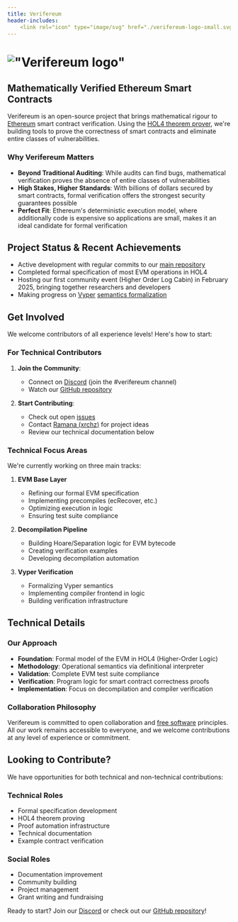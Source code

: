 ```yaml
---
title: Verifereum
header-includes:
    <link rel="icon" type="image/svg" href="./verifereum-logo-small.svg">
---
```


# !["Verifereum logo"](verifereum-logo-big.svg "Verifereum")

## Mathematically Verified Ethereum Smart Contracts

Verifereum is an open-source project that brings mathematical rigour to [Ethereum](https://ethereum.org) smart contract verification.
Using the [HOL4 theorem prover](https://hol-theorem-prover.org), we're building tools to prove the correctness of smart contracts and eliminate entire classes of vulnerabilities.

### Why Verifereum Matters

- **Beyond Traditional Auditing**: While audits can find bugs, mathematical verification proves the absence of entire classes of vulnerabilities
- **High Stakes, Higher Standards**: With billions of dollars secured by smart contracts, formal verification offers the strongest security guarantees possible
- **Perfect Fit**: Ethereum's deterministic execution model, where additionally code is expensive so applications are small, makes it an ideal candidate for formal verification

## Project Status & Recent Achievements

- Active development with regular commits to our [main repository](https://github.com/verifereum/verifereum)
- Completed formal specification of most EVM operations in HOL4
- Hosting our first community event (Higher Order Log Cabin) in February 2025, bringing together researchers and developers
- Making progress on [Vyper](https://vyperlang.org) [semantics formalization](https://github.com/xrchz/vyper-hol)

## Get Involved

We welcome contributors of all experience levels! Here's how to start:

### For Technical Contributors

1. **Join the Community**:
   - Connect on [Discord](https://discord.gg/a8UUs6Ce6m) (join the #verifereum channel)
   - Watch our [GitHub repository](https://github.com/verifereum/verifereum)

2. **Start Contributing**:
   - Check out open [issues](https://github.com/verifereum/verifereum/issues)
   - Contact [Ramana (xrchz)](https://github.com/xrchz) for project ideas
   - Review our technical documentation below

### Technical Focus Areas

We're currently working on three main tracks:

1. **EVM Base Layer**
   - Refining our formal EVM specification
   - Implementing precompiles (ecRecover, etc.)
   - Optimizing execution in logic
   - Ensuring test suite compliance

2. **Decompilation Pipeline**
   - Building Hoare/Separation logic for EVM bytecode
   - Creating verification examples
   - Developing decompilation automation

3. **Vyper Verification**
   - Formalizing Vyper semantics
   - Implementing compiler frontend in logic
   - Building verification infrastructure

## Technical Details

### Our Approach

- **Foundation**: Formal model of the EVM in HOL4 (Higher-Order Logic)
- **Methodology**: Operational semantics via definitional interpreter
- **Validation**: Complete EVM test suite compliance
- **Verification**: Program logic for smart contract correctness proofs
- **Implementation**: Focus on decompilation and compiler verification

### Collaboration Philosophy

Verifereum is committed to open collaboration and [free software](https://fsf.org) principles.
All our work remains accessible to everyone, and we welcome contributions at any level of experience or commitment.

## Looking to Contribute?

We have opportunities for both technical and non-technical contributions:

### Technical Roles
- Formal specification development
- HOL4 theorem proving
- Proof automation infrastructure
- Technical documentation
- Example contract verification

### Social Roles
- Documentation improvement
- Community building
- Project management
- Grant writing and fundraising

Ready to start? Join our [Discord](https://discord.gg/a8UUs6Ce6m) or check out our [GitHub repository](https://github.com/verifereum/verifereum)!
